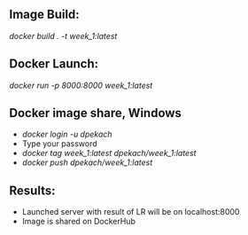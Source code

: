 ## Image Build: 
_docker build . -t week_1:latest_
## Docker Launch: 
_docker run -p 8000:8000 week_1:latest_
## Docker image share, Windows 
 - _docker login -u dpekach_
 - Type your password
 - _docker tag week_1:latest dpekach/week_1:latest_
 - _docker push dpekach/week_1:latest_

## Results:
 - Launched server with result of LR will be on localhost:8000
 - Image is shared on DockerHub